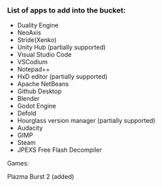 ### List of apps to add into the bucket:


* Duality Engine
* NeoAxis
* Stride(Xenko)
* Unity Hub (partially supported)
* Visual Studio Code
* VSCodium
* Notepad++
* HxD editor (partially supported)
* Apache NetBeans
* Github Desktop
* Blender
* Godot Engine
* Defold
* Hourglass version manager (partially supported)
* Audacity
* GIMP
* Steam
* JPEXS Free Flash Decompiler


Games:

Plazma Burst 2 (added)
